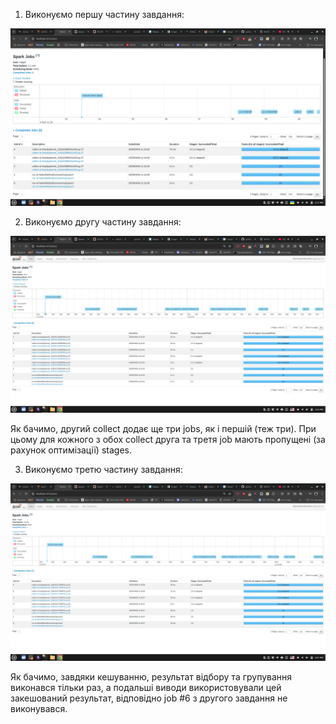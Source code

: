 1. Виконуємо першу частину завдання:

![alt](part1-all_5_jobs.png "скріншот 1")

2. Виконуємо другу частину завдання:

![alt](part2-all_8_jobs.png "скріншот 2")

Як бачимо, другий collect додає ще три jobs, як і першій (теж три). При цьому для кожного з обох collect друга та третя job мають пропущені (за рахунок оптимізації) stages.

3. Виконуємо третю частину завдання:

![alt](part3-all_7_jobs.png "скріншот 3")

Як бачимо, завдяки кешуванню, результат відбору та групування виконався тільки раз, а подальші виводи використовували цей закешований результат, відповідно job #6 з другого завдання не виконувався.


